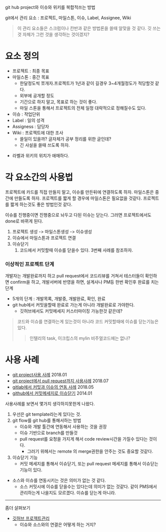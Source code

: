 git hub project와 이슈와 위키를 복합적쓰는 방법

git에서 관리 요소 : 프로젝트, 마일스톤, 이슈, Label, Assignee, Wiki

> 이 관리 요소들은 스크럼이나 칸반과 같은 방법론을 쓸때 알맞을 것 같다.
깃 쓰는것 자체가 그런 것을 생각하는 것이겠지?

# 요소 정의
- 프로젝트 : 최종 목표
- 마일스톤 : 중간 목표
  - 한달정도씩 쪼개자.프로젝트가 1년과 같이 길경우 3~4개월정도가 적당할것 같다.
  - 외부에 공개할 정도
  - 기간으로 하지 말고, 목표로 하는 것이 좋다.
  - 마일 스톤을 통해서 프로젝트의 전체 일정 대략적으로 정해질수도 있다.
- 이슈 : 작업단위
- Label : 일의 성격
- Assigness : 담당자
- Wiki : 프로젝트에 대한 조사
  - 쓸일이 있을까? 글자체가 공부 정리를 위한 글인데?
  - 긴 사설을 쓸때 쓰도록 하자.

* 라벨과 위키의 위치가 애매하다. 

# 각 요소간의 사용법
프로젝트에 카드를 직접 만들지 말고, 이슈를 만든뒤에 연결하도록 하자. 마일스톤은 중간에 만들도록 하자. 프로젝트를 짧게 할 경우에 마일스톤은 필요없을 것같다. 프로젝트를 짧게 하는것도 좋은 방법인것 같다.

이슈를 진행중이면 진행중으로 놔두고 다된 이슈는 닫는다. 그러면 프로젝트에서도 done로 바뀌게 된다.
1. 프로젝트 생성 -> 마일스톤생성 -> 이슈생성
2. 이슈에서 마일스톤과 프로젝트 연결
3. 이슈닫기
   1. 코드에서 커밋할때 이슈를 닫을수 있다. 3번째 사례를 참조하자.

### 이상적인 프로젝트 단계
개발자는 개발완료까지 하고 pull request에서 코드리뷰를 거쳐서 테스터들이 확인하면 confirm을 하고, 개발서버에 반영을 하면, 설계사나 PM등 한번 확인후 완료를 치는 단계
* 5개의 단계 : 개발목록, 개발중, 개발완료, 확인, 완료
* git hub에서 커밋을할때 완료로 가는게 아니라 개발완료로 가야한다.
  * 깃허브에서도 커밋메세지 커스터마이징 가능한것 같은데?

> 코드와 이슈를 연결하는게 있는것이 아니라 코드 커밋할때에 이슈를 닫는기능은 있다.
>> 인텔리의 task, 이크립스의 mylin
>> 비주얼코드에는 없나?

# 사용 사례
- [git project사용 사례](https://medium.com/returnvalues/%EC%9A%B0%EB%A6%AC%EB%8A%94-github%EB%A5%BC-%EC%9D%B4%EB%A0%87%EA%B2%8C-%EC%82%AC%EC%9A%A9%ED%95%9C%EB%8B%A4-83789075e5b6) 2018.01
- [git project에서 pull request까지 사용사례](https://www.popit.kr/github%EB%A1%9C-%ED%94%84%EB%A1%9C%EC%A0%9D%ED%8A%B8-%EA%B4%80%EB%A6%AC%ED%95%98%EA%B8%B0-part1-%EC%9D%B4%EC%8A%88-%EB%B0%9C%EA%B8%89-%EB%B6%80%ED%84%B0-%EC%BD%94%EB%93%9C%EB%A6%AC%EB%B7%B0%EA%B9%8C/) 2018.07
- [gitlab에서 커밋과 이슈의 연동 사례](https://www.lesstif.com/pages/viewpage.action?pageId=20775379) 2018.05
- [github에서 커밋메세지로 이슈닫기](http://minsone.github.io/git/github-commits-closing-issues-via-commit-messages) 2014.01

사용사례를 보면서 몇가지 생각하지못한게 나왔다. 
1. 우선은 git template라는게 있다는 것. 
2. git flow를 git hub를 통해서하는 방법
   - 이슈와 개발 툴간에 연동해서 사용하는 것을 권장
   - 이슈 기반으로 branch를 만들것
   - pull request를 요청을 가지게 해서 code review시간을 가질수 있다는 것이다.
     - 그러기 위헤서는 remote      의 merge권한을 안주는 것도 중요할 것같다. 
3. 이슈닫기 기능
   - 커밋 메세지를 통해서 이슈닫기, 또는 pull request 메세지를 통해서 이슈닫는 기능이 있다.

* 소스와 이슈를 연동시키는 것은 의미가 없는 것 같다.
  * 소스 커밋시에 이슈를 닫을수는 있다는데 의미가 없는 것같다. 같이 PMS에서 관리하는게 나을지도 모르겠다. 이슈를 닫는게 아니라. 

---

좀더 살펴보기
* [깃허브 프로젝트관리](https://cheese10yun.github.io/github-proejct/)
  * 이슈와 소스와의 연결은 어떻게 하는 거지?

